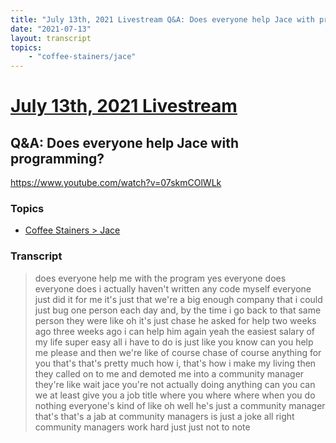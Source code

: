```yaml
---
title: "July 13th, 2021 Livestream Q&A: Does everyone help Jace with programming?"
date: "2021-07-13"
layout: transcript
topics:
    - "coffee-stainers/jace"
---
```

# [July 13th, 2021 Livestream](../2021-07-13.md)
## Q&A: Does everyone help Jace with programming?
https://www.youtube.com/watch?v=07skmCOlWLk

### Topics
* [Coffee Stainers > Jace](../topics/coffee-stainers/jace.md)

### Transcript

> does everyone help me with the program yes everyone does everyone does i actually haven't written any code myself everyone just did it for me it's just that we're a big enough company that i could just bug one person each day and, by the time i go back to that same person they were like oh it's just chase he asked for help two weeks ago three weeks ago i can help him again yeah the easiest salary of my life super easy all i have to do is just like you know can you help me please and then we're like of course chase of course anything for you that's that's pretty much how i, that's how i make my living then they called on to me and demoted me into a community manager they're like wait jace you're not actually doing anything can you can we at least give you a job title where you where where when you do nothing everyone's kind of like oh well he's just a community manager that's that's a jab at community managers is just a joke all right community managers work hard just just not to note
